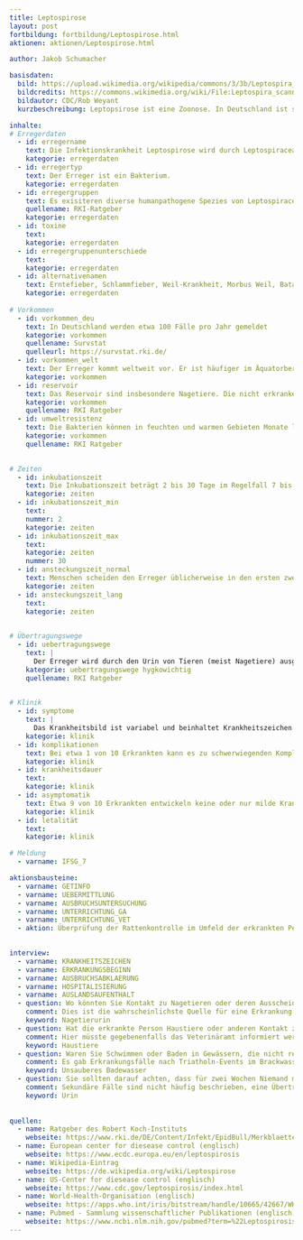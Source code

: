 ```yaml
---
title: Leptospirose
layout: post
fortbildung: fortbildung/Leptospirose.html
aktionen: aktionen/Leptospirose.html

author: Jakob Schumacher

basisdaten:
  bild: https://upload.wikimedia.org/wikipedia/commons/3/3b/Leptospira_scanning_micrograph.jpg
  bildcredits: https://commons.wikimedia.org/wiki/File:Leptospira_scanning_micrograph.jpg
  bildautor: CDC/Rob Weyant 
  kurzbeschreibung: Leptopsirose ist eine Zoonose. In Deutschland ist sie selten. Die Ansteckung erfolgt meist über Kot und Urin von Ratten bzw. damit kontaminierter Schlamm oder Wasser.

inhalte:  
# Erregerdaten
  - id: erregername
    text: Die Infektionskrankheit Leptospirose wird durch Leptospiraceae hervorgerufen. 
    kategorie: erregerdaten
  - id: erregertyp
    text: Der Erreger ist ein Bakterium. 
    kategorie: erregerdaten
  - id: erregergruppen
    text: Es exisiteren diverse humanpathogene Spezies von Leptospiraceae. In Deutschland sind vor allem Leptospira interrogans relevant. Spezies werden wiederum in Serovare und Serogruppen unterteilt. 
    quellename: RKI-Ratgeber 
    kategorie: erregerdaten
  - id: toxine
    text: 
    kategorie: erregerdaten
  - id: erregergruppenunterschiede
    text: 
    kategorie: erregerdaten
  - id: alternativenamen
    text: Erntefieber, Schlammfieber, Weil-Krankheit, Morbus Weil, Batavia-Fieber, Reisfeldfieber, Schweinehüterkrankheit, Bouget-Gsell-krankheit, Zuckerrohrfieber, Canicola Fieber
    kategorie: erregerdaten
    
# Vorkommen
  - id: vorkommen_deu
    text: In Deutschland werden etwa 100 Fälle pro Jahr gemeldet
    kategorie: vorkommen
    quellename: Survstat
    quelleurl: https://survstat.rki.de/
  - id: vorkommen_welt
    text: Der Erreger kommt weltweit vor. Er ist häufiger im Äquatorbereich, insbesondere in Gebieten mit häufigen Überschwemmungen.
    kategorie: vorkommen
  - id: reservoir
    text: Das Reservoir sind insbesondere Nagetiere. Die nicht erkranken und den Erreger mit dem Urin ausscheiden. Viele Tierarten können Leptospirose bekommen und den Erreger weitertragen.  
    kategorie: vorkommen
    quellename: RKI Ratgeber
  - id: umweltresistenz
    text: Die Bakterien können in feuchten und warmen Gebieten Monate lang infektiös bleiben. Außerhalb von Organismen können sie sich aber nicht vermehren.
    kategorie: vorkommen 
    quellename: RKI Ratgeber 

    
# Zeiten
  - id: inkubationszeit
    text: Die Inkubationszeit beträgt 2 bis 30 Tage im Regelfall 7 bis 14 Tage
    kategorie: zeiten
  - id: inkubationszeit_min
    text: 
    nummer: 2
    kategorie: zeiten
  - id: inkubationszeit_max
    text:
    kategorie: zeiten
    nummer: 30
  - id: ansteckungszeit_normal
    text: Menschen scheiden den Erreger üblicherweise in den ersten zwei Wochen der Erkrankung aus. 
    kategorie: zeiten 
  - id: ansteckungszeit_lang 
    text: 
    kategorie: zeiten

  
# Übertragungswege
  - id: uebertragungswege
    text: | 
      Der Erreger wird durch den Urin von Tieren (meist Nagetiere) ausgeschieden, der Erreger verbleibt dann im Schlamm oder Wasser. Menschen können sich über kleine Wunden oder Schleimhäute infizieren.  Eine Übertragung von Mensch zu Mensch ist selten.
    kategorie: uebertragungswege hygkowichtig
    quellename: RKI Ratgeber
    

# Klinik
  - id: symptome
    text: |
      Das Krankheitsbild ist variabel und beinhaltet Krankheitszeichen wie bei einer Grippe: Fieber, Gelenkschmerzen, Muskelschmerzen, Abgeschlagenheit. Häufig tritt das Fieber nach einer Besserung erneut auf. 
    kategorie: klinik
  - id: komplikationen
    text: Bei etwa 1 von 10 Erkrankten kann es zu schwerwiegenden Komplikationen kommen. Diese können fast jedes Organ im Körper betreffen. Häufig sind die Schäden an der Niere, der Leber, der Milz und der Lunge. Auch das Herz und die Blutbildung können betroffen sein, ebenso die Hirnhäute.
    kategorie: klinik
  - id: krankheitsdauer
    text: 
    kategorie: klinik
  - id: asymptomatik
    text: Etwa 9 von 10 Erkrankten entwickeln keine oder nur milde Krankheitszeichen.
    kategorie: klinik
  - id: letalität
    text: 
    kategorie: klinik

# Meldung
  - varname: IFSG_7

aktionsbausteine:
  - varname: GETINFO
  - varname: UEBERMITTLUNG
  - varname: AUSBRUCHSUNTERSUCHUNG
  - varname: UNTERRICHTUNG_GA
  - varname: UNTERRICHTUNG_VET
  - aktion: Überprüfung der Rattenkontrolle im Umfeld der erkrankten Person
    

interview:     
  - varname: KRANKHEITSZEICHEN
  - varname: ERKRANKUNGSBEGINN
  - varname: AUSBRUCHSABKLAERUNG
  - varname: HOSPITALISIERUNG
  - varname: AUSLANDSAUFENTHALT
  - question: Wo könnten Sie Kontakt zu Nagetieren oder deren Ausscheidungen gehabt haben?
    comment: Dies ist die wahrscheinlichste Quelle für eine Erkrankung. Hierdurch lässt sich gegebenenfalls die Quelle abstellen.
    keyword: Nagetierurin
  - question: Hat die erkrankte Person Haustiere oder anderen Kontakt zu Tieren.
    comment: Hier müsste gegebenenfalls das Veterinäramt informiert werden. Falls es sich um einen Hund handelt ist der Impfstatus des Hundes zu erfragen
    keyword: Haustiere
  - question: Waren Sie Schwimmen oder Baden in Gewässern, die nicht regelmäßig überprüft werden.
    comment: Es gab Erkrankungsfälle nach Triatholn-Events im Brackwasser.
    keyword: Unsauberes Badewasser
  - question: Sie sollten darauf achten, dass für zwei Wochen Niemand mit Ihrem Urin in Berührung kommt.
    comment: Sekundäre Fälle sind nicht häufig beschrieben, eine Übertragung ist aber möglich.
    keyword: Urin
   
  
quellen:
  - name: Ratgeber des Robert Koch-Instituts
    webseite: https://www.rki.de/DE/Content/Infekt/EpidBull/Merkblaetter/Ratgeber_Leptospirose.html
  - name: European center for diesease control (englisch)
    webseite: https://www.ecdc.europa.eu/en/leptospirosis
  - name: Wikipedia-Eintrag
    webseite: https://de.wikipedia.org/wiki/Leptospirose
  - name: US-Center for diesease control (englisch)
    webseite: https://www.cdc.gov/leptospirosis/index.html
  - name: World-Health-Organisation (englisch)
    webseite: https://apps.who.int/iris/bitstream/handle/10665/42667/WHO_CDS_CSR_EPH_2002.23.pdf;jsessionid=23DDE9D9F7F66F977B4701E5D332E6CA?sequence=1
  - name: Pubmed - Sammlung wissenschaftlicher Publikationen (englisch)
    webseite: https://www.ncbi.nlm.nih.gov/pubmed?term=%22Leptospirosis%22%5BMesh%5D
---
```

